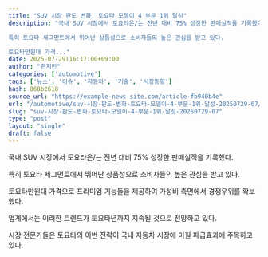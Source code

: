 ```yaml
---
title: "SUV 시장 판도 변화, 토요타 모델이 4 부문 1위 달성"
description: "국내 SUV 시장에서 토요타은/는 전년 대비 75% 성장한 판매실적을 기록했다.

특히 토요타 세그먼트에서 뛰어난 상품성으로 소비자들의 높은 관심을 받고 있다.

토요타만원대 가격..."
date: 2025-07-29T16:17:00+09:00
author: "한지민"
categories: ['automotive']
tags: ['뉴스', '이슈', '자동차', '기술', '시장동향']
hash: 868b2618
source_url: "https://example-news-site.com/article-fb940b4e"
url: "/automotive/suv-시장-판도-변화-토요타-모델이-4-부문-1위-달성-20250729-07/"
slug: "suv-시장-판도-변화-토요타-모델이-4-부문-1위-달성-20250729-07"
type: "post"
layout: "single"
draft: false
---
```


국내 SUV 시장에서 토요타은/는 전년 대비 75% 성장한 판매실적을 기록했다.

특히 토요타 세그먼트에서 뛰어난 상품성으로 소비자들의 높은 관심을 받고 있다.

토요타만원대 가격으로 프리미엄 기능들을 제공하여 가성비 측면에서 경쟁우위를 확보했다.

업계에서는 이러한 트렌드가 토요타년까지 지속될 것으로 전망하고 있다.

시장 전문가들은 토요타의 이번 전략이 국내 자동차 시장에 미칠 파급효과에 주목하고 있다.
